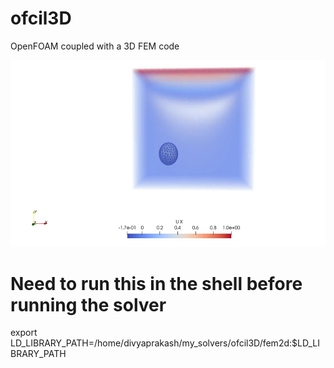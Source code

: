 # ofcil3D
OpenFOAM coupled with a 3D FEM code

<p align="center">
  <img src="3d_particle.webp" alt="Animation" />
</p>

# Need to run this in the shell before running the solver
export LD_LIBRARY_PATH=/home/divyaprakash/my_solvers/ofcil3D/fem2d:$LD_LIBRARY_PATH
